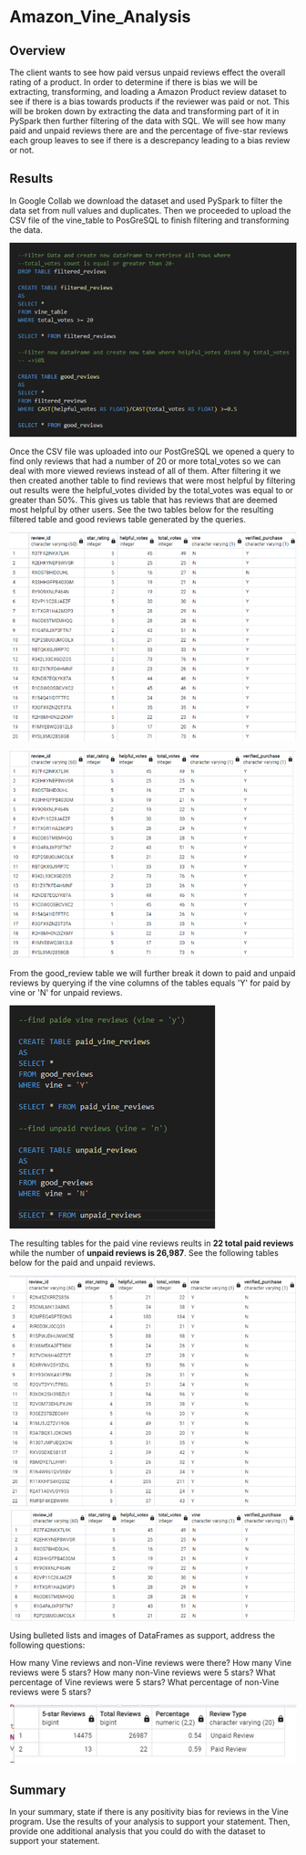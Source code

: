 # Amazon_Vine_Analysis

## Overview

The client wants to see how paid versus unpaid reviews effect the overall rating of a product. In order to determine if there is bias we will be extracting, transforming, and loading a Amazon Product review dataset to see if there is a bias towards products if the reviewer was paid or not. This will be broken down by extracting the data and transforming part of it in PySpark then further filtering of the data with SQL. We will see how many paid and unpaid reviews there are and the percentage of five-star reviews each group leaves to see if there is a descrepancy leading to a bias review or not. 

## Results 

In Google Collab we download the dataset and used PySpark to filter the data set from null values and duplicates. Then we proceeded to upload the CSV file of the vine_table to PosGreSQL to finish filtering and transforming the data. 

![filtered_data_code](https://github.com/vanessaneang/Amazon_Vine_Analysis/blob/main/Resources/filtered_data_code.png)

Once the CSV file was uploaded into our PostGreSQL we opened a query to find only reviews that had a number of 20 or more total_votes so we can deal with more viewed reviews instead of all of them. After filtering it we then created another table to find reviews that were most helpful by filtering out results were the helpful_votes divided by the total_votes was equal to or greater than 50%. This gives us table that has reviews that are deemed most helpful by other users. See the two tables below for the resulting filtered table and good reviews table generated by the queries.

![filtered_table](https://github.com/vanessaneang/Amazon_Vine_Analysis/blob/main/Resources/filtered_data_table.png)

![good_review_table](https://github.com/vanessaneang/Amazon_Vine_Analysis/blob/main/Resources/good_review_table.png)

From the good_review table we will further break it down to paid and unpaid reviews by querying if the vine columns of the tables equals 'Y' for paid by vine or 'N' for unpaid reviews. 

![unpaid_paid_code](https://github.com/vanessaneang/Amazon_Vine_Analysis/blob/main/Resources/unpaid_paid_code.png)

The resulting tables for the paid vine reviews reults in **22 total paid reviews** while the number of **unpaid reviews is 26,987**. See the following tables below for the paid and unpaid reviews.

![paid_reviews](https://github.com/vanessaneang/Amazon_Vine_Analysis/blob/main/Resources/paid_reviews.png)
![unpaid_reviews](https://github.com/vanessaneang/Amazon_Vine_Analysis/blob/main/Resources/unpaid_reviews.png)


Using bulleted lists and images of DataFrames as support, address the following questions:

How many Vine reviews and non-Vine reviews were there?
How many Vine reviews were 5 stars? How many non-Vine reviews were 5 stars?
What percentage of Vine reviews were 5 stars? What percentage of non-Vine reviews were 5 stars?

![summary_table](https://github.com/vanessaneang/Amazon_Vine_Analysis/blob/main/Resources/summary_table.png)
## Summary 

In your summary, state if there is any positivity bias for reviews in the Vine program. Use the results of your analysis to support your statement. Then, provide one additional analysis that you could do with the dataset to support your statement.



